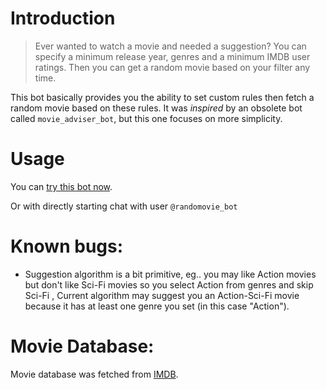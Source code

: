 # Introduction

>Ever wanted to watch a movie and needed a suggestion?
You can specify a minimum release year, genres and a minimum IMDB user ratings.
Then you can get a random movie based on your filter any time.

This bot basically provides you the ability to set custom rules then fetch a random movie based on these rules.
It was *inspired* by an obsolete bot called `movie_adviser_bot`, but this one focuses on more simplicity.

# Usage

You can [try this bot now](https://t.me/randomovie_bot).

Or with directly starting chat with user `@randomovie_bot`

# Known bugs:

- Suggestion algorithm is a bit primitive, eg.. you may like Action movies but don't like Sci-Fi movies so you select Action from genres and skip Sci-Fi , Current algorithm may suggest you an Action-Sci-Fi movie because it has at least one genre you set (in this case "Action").

# Movie Database:

Movie database was fetched from [IMDB](https://www.imdb.com/interfaces/).
